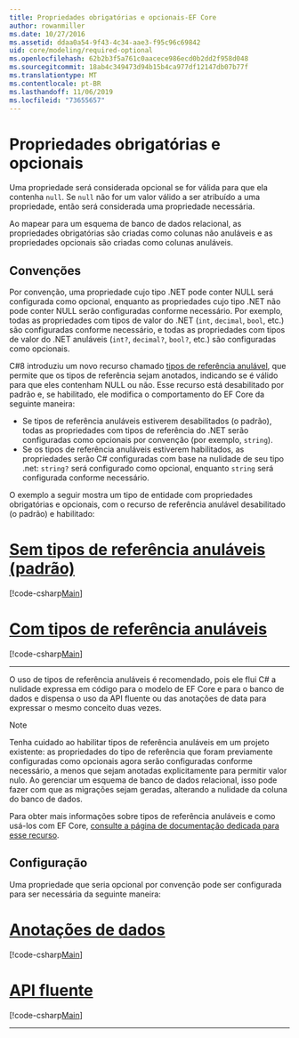 ```yaml
---
title: Propriedades obrigatórias e opcionais-EF Core
author: rowanmiller
ms.date: 10/27/2016
ms.assetid: ddaa0a54-9f43-4c34-aae3-f95c96c69842
uid: core/modeling/required-optional
ms.openlocfilehash: 62b2b3f5a761c0aacece986ecd0b2dd2f958d048
ms.sourcegitcommit: 18ab4c349473d94b15b4ca977df12147db07b77f
ms.translationtype: MT
ms.contentlocale: pt-BR
ms.lasthandoff: 11/06/2019
ms.locfileid: "73655657"
---
```

# <a name="required-and-optional-properties"></a>Propriedades obrigatórias e opcionais

Uma propriedade será considerada opcional se for válida para que ela contenha `null`. Se `null` não for um valor válido a ser atribuído a uma propriedade, então será considerada uma propriedade necessária.

Ao mapear para um esquema de banco de dados relacional, as propriedades obrigatórias são criadas como colunas não anuláveis e as propriedades opcionais são criadas como colunas anuláveis.

## <a name="conventions"></a>Convenções

Por convenção, uma propriedade cujo tipo .NET pode conter NULL será configurada como opcional, enquanto as propriedades cujo tipo .NET não pode conter NULL serão configuradas conforme necessário. Por exemplo, todas as propriedades com tipos de valor do .NET (`int`, `decimal`, `bool`, etc.) são configuradas conforme necessário, e todas as propriedades com tipos de valor do .NET anuláveis (`int?`, `decimal?`, `bool?`, etc.) são configuradas como opcionais.

C#8 introduziu um novo recurso chamado [tipos de referência anulável](/dotnet/csharp/tutorials/nullable-reference-types), que permite que os tipos de referência sejam anotados, indicando se é válido para que eles contenham NULL ou não. Esse recurso está desabilitado por padrão e, se habilitado, ele modifica o comportamento do EF Core da seguinte maneira:

* Se tipos de referência anuláveis estiverem desabilitados (o padrão), todas as propriedades com tipos de referência do .NET serão configuradas como opcionais por convenção (por exemplo, `string`).
* Se os tipos de referência anuláveis estiverem habilitados, as propriedades serão C# configuradas com base na nulidade de seu tipo .net: `string?` será configurado como opcional, enquanto `string` será configurada conforme necessário.

O exemplo a seguir mostra um tipo de entidade com propriedades obrigatórias e opcionais, com o recurso de referência anulável desabilitado (o padrão) e habilitado:

# <a name="without-nullable-reference-types-defaulttabwithout-nrt"></a>[Sem tipos de referência anuláveis (padrão)](#tab/without-nrt)

[!code-csharp[Main](../../../samples/core/Miscellaneous/NullableReferenceTypes/CustomerWithoutNullableReferenceTypes.cs?name=Customer&highlight=4-8)]

# <a name="with-nullable-reference-typestabwith-nrt"></a>[Com tipos de referência anuláveis](#tab/with-nrt)

[!code-csharp[Main](../../../samples/core/Miscellaneous/NullableReferenceTypes/Customer.cs?name=Customer&highlight=4-6)]

***

O uso de tipos de referência anuláveis é recomendado, pois ele flui C# a nulidade expressa em código para o modelo de EF Core e para o banco de dados e dispensa o uso da API fluente ou das anotações de data para expressar o mesmo conceito duas vezes.

> [!NOTE]
> Tenha cuidado ao habilitar tipos de referência anuláveis em um projeto existente: as propriedades do tipo de referência que foram previamente configuradas como opcionais agora serão configuradas conforme necessário, a menos que sejam anotadas explicitamente para permitir valor nulo. Ao gerenciar um esquema de banco de dados relacional, isso pode fazer com que as migrações sejam geradas, alterando a nulidade da coluna do banco de dados.

Para obter mais informações sobre tipos de referência anuláveis e como usá-los com EF Core, [consulte a página de documentação dedicada para esse recurso](xref:core/miscellaneous/nullable-reference-types).

## <a name="configuration"></a>Configuração

Uma propriedade que seria opcional por convenção pode ser configurada para ser necessária da seguinte maneira:

# <a name="data-annotationstabdata-annotations"></a>[Anotações de dados](#tab/data-annotations)

[!code-csharp[Main](../../../samples/core/Modeling/DataAnnotations/Required.cs?highlight=14)]

# <a name="fluent-apitabfluent-api"></a>[API fluente](#tab/fluent-api)

[!code-csharp[Main](../../../samples/core/Modeling/FluentAPI/Required.cs?highlight=11-13)]

***
